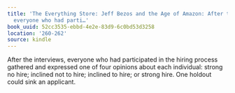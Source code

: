 ```yaml
---
title: 'The Everything Store: Jeff Bezos and the Age of Amazon: After the interviews,
  everyone who had parti…'
book_uuid: 52cc3535-ebbd-4e2e-83d9-6c0bd53d3258
location: '260-262'
source: kindle
---
```


After the interviews, everyone who had participated in the hiring process gathered and expressed one of four opinions about each individual: strong no hire; inclined not to hire; inclined to hire; or strong hire. One holdout could sink an applicant.